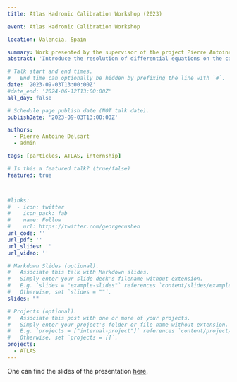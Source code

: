 ```yaml
---
title: Atlas Hadronic Calibration Workshop (2023)

event: Atlas Hadronic Calibration Workshop

location: Valencia, Spain

summary: Work presented by the supervisor of the project Pierre Antoine Delsart. 
abstract: 'Introduce the resolution of differential equations on the calibration function, in order to homogenise the pipeline. The work was presented by project supervisor Pierre Antoine Delsart.'

# Talk start and end times.
#   End time can optionally be hidden by prefixing the line with `#`.
date: '2023-09-03T13:00:00Z'
#date_end: '2024-06-12T13:00:00Z'
all_day: false

# Schedule page publish date (NOT talk date).
publishDate: '2023-09-03T13:00:00Z'

authors:
  - Pierre Antoine Delsart
  - admin

tags: [particles, ATLAS, internship]

# Is this a featured talk? (true/false)
featured: true



#links:
#  - icon: twitter
#    icon_pack: fab
#    name: Follow
#    url: https://twitter.com/georgecushen
url_code: ''
url_pdf: ''
url_slides: ''
url_video: ''

# Markdown Slides (optional).
#   Associate this talk with Markdown slides.
#   Simply enter your slide deck's filename without extension.
#   E.g. `slides = "example-slides"` references `content/slides/example-slides.md`.
#   Otherwise, set `slides = ""`.
slides: ""

# Projects (optional).
#   Associate this post with one or more of your projects.
#   Simply enter your project's folder or file name without extension.
#   E.g. `projects = ["internal-project"]` references `content/project/deep-learning/index.md`.
#   Otherwise, set `projects = []`.
projects:
  - ATLAS
---
```


One can find the slides of the presentation [here](./slide_atlas.pdf).
